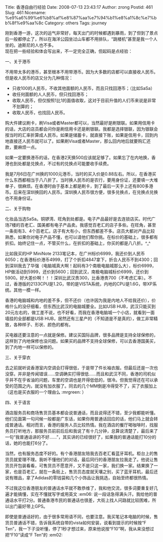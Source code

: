 Title: 香港自由行经验
Date: 2008-07-13 23:43:17
Author: zrong
Postid: 461
Slug: 461
Nicename: %e9%a6%99%e6%b8%af%e8%87%aa%e7%94%b1%e8%a1%8c%e7%bb%8f%e9%aa%8c
Category: others
Tags: journey

刚到香港一游，这次的运气非常好，每天出门的时候都遇到暴雨，到了但到了景点后一般都停止了，所以在海洋公园坐过山车都不用排队，“跳楼机”甚至是我一个人坐的。迪斯尼的人也不多。  
现在把一些经验和体会写出来，不一定完全正确，但起码是点经验：

一、关于港币

不用带太多的港币，甚至根本不用带港币。因为大多数的店都可以直接收人民币。但是收人民币的店又分为几种情况：

-   只收100的人民币，不收其他面额的人民币，而且只找回港币；（比如SaSa）
-   收任何面额的人人民币，但只找回港币；
-   收取人民币，但仅按照1比1的面值收取，这对于目前升值的人们币来说是非常不划算的；
-   收取人民币，也找回人民币。

<!--more-->  

购大件建议刷卡，刷Visa或者Master都可以，当然最好是刷银联。如果用信用卡的话，大店的店员都会问你是刷信用卡还是刷银联。我都是选择银联，因为银联会按当时的汇率折算成人民币。如果是储蓄卡，就直接下账，如果是信用卡，回到内地直接还人民币就可以了。如果刷Visa或者Master，那么回内地后就要购汇还款，要麻烦一点。

如果一定要换港币的话，在香港2天换500应该就足够了。如果忘了在内地换，香港也到处都是兑换点，不过有的兑换点可能要收手续费。

我是7月6日在广州换的1000元港币，当时的买入价是0.88左右。所以，在香港买什么东西都相当于八八折了。当时换人民币的是农行，要用身份证，还要填一大堆单子，很麻烦。在香港时由于基本上都是刷卡，到了最后一天手上还有800多港币。后来在深圳换回的人民币。深圳换人民币很方便，很多兑换点，在兑换点兑换也不用身份证。

二、关于购物

化妆品当选SaSa。铜锣湾、旺角到处都是。电子产品最好是去连锁店买。时代广场7楼的百老汇、国美都有电子产品卖。我感觉百老汇的店子多些。在旺角，甚至一条街有3、4个百老汇。店子有大有小，但东西都差不多。店员大都对产品比较熟悉，如果你对电子产品不懂，也可以请他们帮你挑。在标价的基础上，很多都有折扣。始终记住一点，不管买什么，在折扣的基础上，你买的都是八八折。\^\_\^

比如我买的HP MiniNote
2133笔记本，在广州标价6999，我还价到人民币6050；在香港标价港币4999，打了个折扣4847拿下，折合人民币不到4300；回到深圳我去了华强（电脑城真大啊！起码有3个南极电脑城那么大），标价6999，HP做活动到5999，还价到5600；回到武汉，南极电脑城标价6999，还价到5900。好大差价啊！！！深圳比武汉贵300，比香港贵700（不考虑汇率）。不过，香港版的2133CPU是1.2G，带的是VISTA系统，内地的CPU是1.6G，带XP系统。其他一模一样。

香港的电脑城和内地的差不多，但不还价（也许因为我是内地人不给我还价），价格什么的没仔细看，但东西比武汉的电脑城要全。比如USB
HUB，武汉只能买到20元左右的，做工差不说，也不好看，而我在香港电脑城一个小店，就看到一面墙挂的全部都是USB
HUB，居然还有三星产的（不知道是不是真的），做工非常精致，各种样子、形状、颜色的都有。

买电器还要注意的一点就是保修。建议买国际品牌，很多品牌是支持全球保修的，这样到了内地保修也没问题。如果买的品牌不支持全球保修，可以去香港国美买，到了内地一样可以保修的。

三、关于穿衣

去之前就听说香港室内空调会打得很低，于是带了件长袖衣服。但最后还是一次也没穿。并非是传闻错误……空调确实打得很低……而且和武汉不同，香港的司机似乎并不在乎省油的问题，车里的空调也是开得低低的，很冷。但我觉得还在可以承受的范围之内，就没有加衣服了。同去的几个MM倒是冷得受不了，买了衣服加上（这也是买衣服的一个理由么
:mrgreen: ）

四、关于语言

酒店服务员和商场售货员基本都会说普通话，而且说得还不错，至少我都能听懂。他们见面第一句问候一般都是广东话，如果你用普通话回应的话，他们马上就会转成普通话。相对而言，香港的服务人员比较热情。我在酒店的餐厅喝咖啡时，找服务员打听地方，那服务员前前后后和我说了有十几分钟，总算说清楚了，最后来了一句“我普通话讲的不好……”，其实讲的已经很好了，如果我的普通话能打10分的话，她的也能打6分了。

当然，也有服务态度不好的。有个香港朋友陪我去百老汇看蓝牙耳机。柜台上的售货员就爱理不理。我听不懂他们的对话，最后同行的香港朋友拉我走了。他说让售货员开包装看看，可售货员不愿意开，又不是只这一家，我们换一家。结果换了一家，也是百老汇，就在一条街上，售货员态度就天壤之别，买了蓝牙耳机，最后还说有赠品，拿了Adidas的零钱袋和几个小饰品让我挑选，自始至终都很热情。

不过我这位香港朋友的普通话水平就不敢恭维了，我和他交流，很多词要重复好几遍才能搞懂，实在不懂就写字或用英文
:em06:
说一段话急得满头汗。我给他的普通话水平打2分。普通香港市民的普通话也很差，大街上找人问路就比较困难，所以出门最好带上GPS。

即使是普通话好的，由于很多常用语不同，也要注意。我买笔记本电脑的时候，售货员普通话不错，告诉我系统自带的vista如何安装，说看到提示的时候按“F
Ten”，我一下子没听懂，停了1秒才想过来，原来他说按“F10”啊，我从来没想过把“F10”读成“F
Ten”的 :em02:

